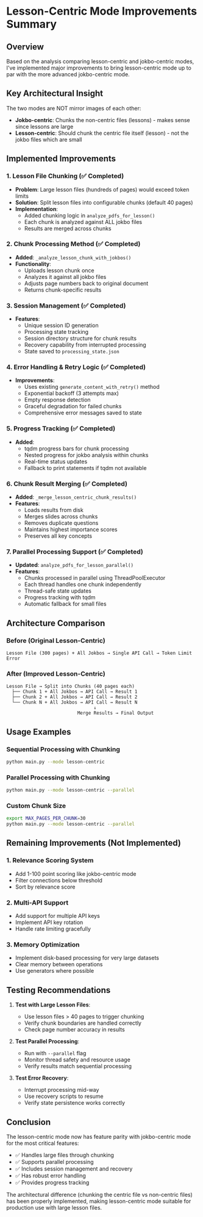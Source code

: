 # Lesson-Centric Mode Improvements Summary

## Overview
Based on the analysis comparing lesson-centric and jokbo-centric modes, I've implemented major improvements to bring lesson-centric mode up to par with the more advanced jokbo-centric mode.

## Key Architectural Insight
The two modes are NOT mirror images of each other:
- **Jokbo-centric**: Chunks the non-centric files (lessons) - makes sense since lessons are large
- **Lesson-centric**: Should chunk the centric file itself (lesson) - not the jokbo files which are small

## Implemented Improvements

### 1. Lesson File Chunking (✅ Completed)
- **Problem**: Large lesson files (hundreds of pages) would exceed token limits
- **Solution**: Split lesson files into configurable chunks (default 40 pages)
- **Implementation**: 
  - Added chunking logic in `analyze_pdfs_for_lesson()`
  - Each chunk is analyzed against ALL jokbo files
  - Results are merged across chunks

### 2. Chunk Processing Method (✅ Completed)
- **Added**: `_analyze_lesson_chunk_with_jokbos()`
- **Functionality**: 
  - Uploads lesson chunk once
  - Analyzes it against all jokbo files
  - Adjusts page numbers back to original document
  - Returns chunk-specific results

### 3. Session Management (✅ Completed)
- **Features**:
  - Unique session ID generation
  - Processing state tracking
  - Session directory structure for chunk results
  - Recovery capability from interrupted processing
  - State saved to `processing_state.json`

### 4. Error Handling & Retry Logic (✅ Completed)
- **Improvements**:
  - Uses existing `generate_content_with_retry()` method
  - Exponential backoff (3 attempts max)
  - Empty response detection
  - Graceful degradation for failed chunks
  - Comprehensive error messages saved to state

### 5. Progress Tracking (✅ Completed)
- **Added**:
  - tqdm progress bars for chunk processing
  - Nested progress for jokbo analysis within chunks
  - Real-time status updates
  - Fallback to print statements if tqdm not available

### 6. Chunk Result Merging (✅ Completed)
- **Added**: `_merge_lesson_centric_chunk_results()`
- **Features**:
  - Loads results from disk
  - Merges slides across chunks
  - Removes duplicate questions
  - Maintains highest importance scores
  - Preserves all key concepts

### 7. Parallel Processing Support (✅ Completed)
- **Updated**: `analyze_pdfs_for_lesson_parallel()`
- **Features**:
  - Chunks processed in parallel using ThreadPoolExecutor
  - Each thread handles one chunk independently
  - Thread-safe state updates
  - Progress tracking with tqdm
  - Automatic fallback for small files

## Architecture Comparison

### Before (Original Lesson-Centric)
```
Lesson File (300 pages) + All Jokbos → Single API Call → Token Limit Error
```

### After (Improved Lesson-Centric)
```
Lesson File → Split into Chunks (40 pages each)
  ├── Chunk 1 + All Jokbos → API Call → Result 1
  ├── Chunk 2 + All Jokbos → API Call → Result 2
  └── Chunk N + All Jokbos → API Call → Result N
                                ↓
                          Merge Results → Final Output
```

## Usage Examples

### Sequential Processing with Chunking
```bash
python main.py --mode lesson-centric
```

### Parallel Processing with Chunking
```bash
python main.py --mode lesson-centric --parallel
```

### Custom Chunk Size
```bash
export MAX_PAGES_PER_CHUNK=30
python main.py --mode lesson-centric --parallel
```

## Remaining Improvements (Not Implemented)

### 1. Relevance Scoring System
- Add 1-100 point scoring like jokbo-centric mode
- Filter connections below threshold
- Sort by relevance score

### 2. Multi-API Support
- Add support for multiple API keys
- Implement API key rotation
- Handle rate limiting gracefully

### 3. Memory Optimization
- Implement disk-based processing for very large datasets
- Clear memory between operations
- Use generators where possible

## Testing Recommendations

1. **Test with Large Lesson Files**: 
   - Use lesson files > 40 pages to trigger chunking
   - Verify chunk boundaries are handled correctly
   - Check page number accuracy in results

2. **Test Parallel Processing**:
   - Run with `--parallel` flag
   - Monitor thread safety and resource usage
   - Verify results match sequential processing

3. **Test Error Recovery**:
   - Interrupt processing mid-way
   - Use recovery scripts to resume
   - Verify state persistence works correctly

## Conclusion

The lesson-centric mode now has feature parity with jokbo-centric mode for the most critical features:
- ✅ Handles large files through chunking
- ✅ Supports parallel processing
- ✅ Includes session management and recovery
- ✅ Has robust error handling
- ✅ Provides progress tracking

The architectural difference (chunking the centric file vs non-centric files) has been properly implemented, making lesson-centric mode suitable for production use with large lesson files.